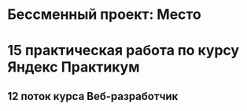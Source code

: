 # Бессменный проект: Место
# 15 практическая работа по курсу Яндекс Практикум
## 12 поток курса Веб-разработчик
